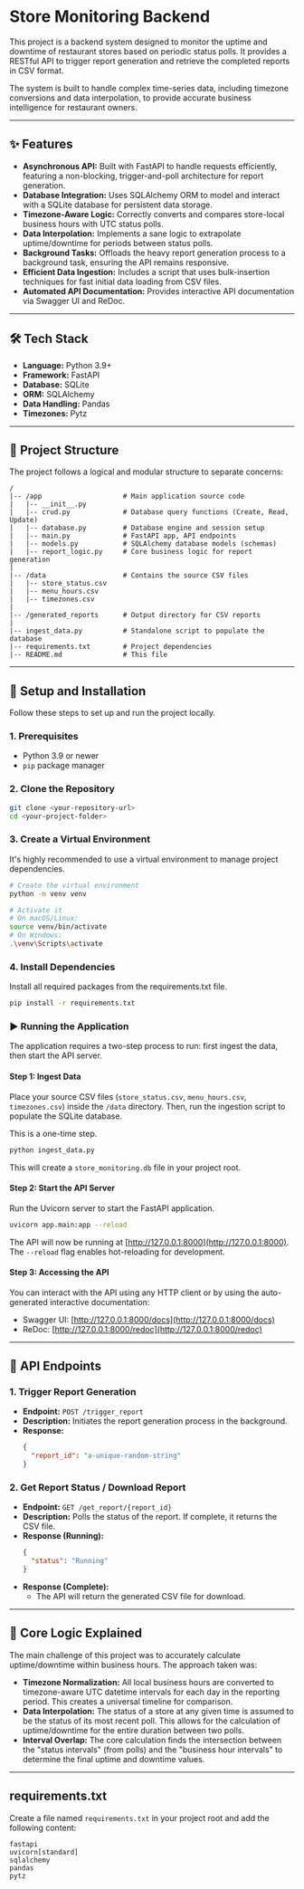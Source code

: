 # Store Monitoring Backend

This project is a backend system designed to monitor the uptime and downtime of restaurant stores based on periodic status polls. It provides a RESTful API to trigger report generation and retrieve the completed reports in CSV format.

The system is built to handle complex time-series data, including timezone conversions and data interpolation, to provide accurate business intelligence for restaurant owners.

---

## ✨ Features

* **Asynchronous API:** Built with FastAPI to handle requests efficiently, featuring a non-blocking, trigger-and-poll architecture for report generation.
* **Database Integration:** Uses SQLAlchemy ORM to model and interact with a SQLite database for persistent data storage.
* **Timezone-Aware Logic:** Correctly converts and compares store-local business hours with UTC status polls.
* **Data Interpolation:** Implements a sane logic to extrapolate uptime/downtime for periods between status polls.
* **Background Tasks:** Offloads the heavy report generation process to a background task, ensuring the API remains responsive.
* **Efficient Data Ingestion:** Includes a script that uses bulk-insertion techniques for fast initial data loading from CSV files.
* **Automated API Documentation:** Provides interactive API documentation via Swagger UI and ReDoc.

---

## 🛠️ Tech Stack

* **Language:** Python 3.9+
* **Framework:** FastAPI
* **Database:** SQLite
* **ORM:** SQLAlchemy
* **Data Handling:** Pandas
* **Timezones:** Pytz

---

## 📁 Project Structure

The project follows a logical and modular structure to separate concerns:

```
/
|-- /app                    # Main application source code
|   |-- __init__.py
|   |-- crud.py             # Database query functions (Create, Read, Update)
|   |-- database.py         # Database engine and session setup
|   |-- main.py             # FastAPI app, API endpoints
|   |-- models.py           # SQLAlchemy database models (schemas)
|   |-- report_logic.py     # Core business logic for report generation
|
|-- /data                   # Contains the source CSV files
|   |-- store_status.csv
|   |-- menu_hours.csv
|   |-- timezones.csv
|
|-- /generated_reports      # Output directory for CSV reports
|
|-- ingest_data.py          # Standalone script to populate the database
|-- requirements.txt        # Project dependencies
|-- README.md               # This file
```

---

## 🚀 Setup and Installation

Follow these steps to set up and run the project locally.

### 1. Prerequisites

* Python 3.9 or newer
* `pip` package manager

### 2. Clone the Repository

```bash
git clone <your-repository-url>
cd <your-project-folder>
```

### 3. Create a Virtual Environment

It's highly recommended to use a virtual environment to manage project dependencies.

```bash
# Create the virtual environment
python -m venv venv

# Activate it
# On macOS/Linux:
source venv/bin/activate
# On Windows:
.\venv\Scripts\activate
```

### 4. Install Dependencies

Install all required packages from the requirements.txt file.

```bash
pip install -r requirements.txt
```

### ▶️ Running the Application

The application requires a two-step process to run: first ingest the data, then start the API server.

#### Step 1: Ingest Data

Place your source CSV files (`store_status.csv`, `menu_hours.csv`, `timezones.csv`) inside the `/data` directory. Then, run the ingestion script to populate the SQLite database.

This is a one-time step.

```bash
python ingest_data.py
```

This will create a `store_monitoring.db` file in your project root.

#### Step 2: Start the API Server

Run the Uvicorn server to start the FastAPI application.

```bash
uvicorn app.main:app --reload
```

The API will now be running at [http://127.0.0.1:8000](http://127.0.0.1:8000). The `--reload` flag enables hot-reloading for development.

#### Step 3: Accessing the API

You can interact with the API using any HTTP client or by using the auto-generated interactive documentation:

- Swagger UI: [http://127.0.0.1:8000/docs](http://127.0.0.1:8000/docs)
- ReDoc: [http://127.0.0.1:8000/redoc](http://127.0.0.1:8000/redoc)

---

## 📝 API Endpoints

### 1. Trigger Report Generation

- **Endpoint:** `POST /trigger_report`
- **Description:** Initiates the report generation process in the background.
- **Response:**
    ```json
    {
      "report_id": "a-unique-random-string"
    }
    ```

### 2. Get Report Status / Download Report

- **Endpoint:** `GET /get_report/{report_id}`
- **Description:** Polls the status of the report. If complete, it returns the CSV file.
- **Response (Running):**
    ```json
    {
      "status": "Running"
    }
    ```
- **Response (Complete):**
    - The API will return the generated CSV file for download.

---

## 🧠 Core Logic Explained

The main challenge of this project was to accurately calculate uptime/downtime within business hours. The approach taken was:

- **Timezone Normalization:** All local business hours are converted to timezone-aware UTC datetime intervals for each day in the reporting period. This creates a universal timeline for comparison.
- **Data Interpolation:** The status of a store at any given time is assumed to be the status of its most recent poll. This allows for the calculation of uptime/downtime for the entire duration between two polls.
- **Interval Overlap:** The core calculation finds the intersection between the "status intervals" (from polls) and the "business hour intervals" to determine the final uptime and downtime values.

---

## requirements.txt

Create a file named `requirements.txt` in your project root and add the following content:

```text
fastapi
uvicorn[standard]
sqlalchemy
pandas
pytz